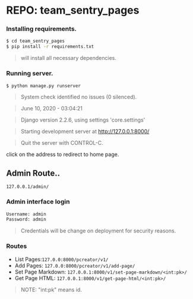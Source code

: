 # REPO: team_sentry_pages

### Installing requirements.
``` sh
$ cd team_sentry_pages
$ pip install -r requirements.txt
```
>will install all necessary dependencies.
### Running server.
``` sh
$ python manage.py runserver
```
>System check identified no issues (0 silenced).

>June 10, 2020 - 03:04:21

>Django version 2.2.6, using settings 'core.settings'

>Starting development server at http://127.0.0.1:8000/

>Quit the server with CONTROL-C.

click on the address to redirect to home page.

## Admin Route..
```127.0.0.1/admin/```
### Admin interface login 
``` sh
Username: admin
Password: admin
```
>Credentials will be change on deployment for security reasons.

### Routes

* List Pages:```127.0.0:8000/pcreator/v1/```
* Add Pages: ```127.0.0:8000/pcreator/v1/add-page/```
* Set Page Markdown: ```127.0.0.1:8000/v1/set-page-markdown/<int:pk>/```   
* Get Page HTML: ```127.0.0.1:8000/v1/get-page-html/<int:pk>/```
>NOTE: "int:pk" means id. 
